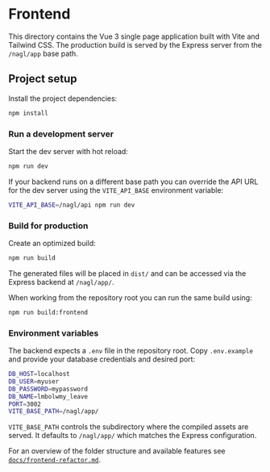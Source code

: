 # Frontend

This directory contains the Vue 3 single page application built with Vite and
Tailwind CSS. The production build is served by the Express server from the
`/nagl/app` base path.

## Project setup

Install the project dependencies:

```sh
npm install
```

### Run a development server

Start the dev server with hot reload:

```sh
npm run dev
```

If your backend runs on a different base path you can override the API URL
for the dev server using the `VITE_API_BASE` environment variable:

```sh
VITE_API_BASE=/nagl/api npm run dev
```

### Build for production

Create an optimized build:

```sh
npm run build
```

The generated files will be placed in `dist/` and can be accessed via the
Express backend at `/nagl/app/`.

When working from the repository root you can run the same build using:

```sh
npm run build:frontend
```

### Environment variables

The backend expects a `.env` file in the repository root. Copy `.env.example`
and provide your database credentials and desired port:

```sh
DB_HOST=localhost
DB_USER=myuser
DB_PASSWORD=mypassword
DB_NAME=lmbolwmy_leave
PORT=3002
VITE_BASE_PATH=/nagl/app/
```

`VITE_BASE_PATH` controls the subdirectory where the compiled assets are
served. It defaults to `/nagl/app/` which matches the Express configuration.

For an overview of the folder structure and available features see
[`docs/frontend-refactor.md`](../docs/frontend-refactor.md).
